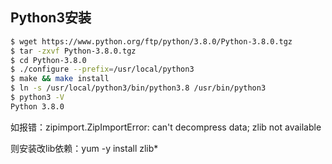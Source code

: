 ## Python3安装

```bash
$ wget https://www.python.org/ftp/python/3.8.0/Python-3.8.0.tgz
$ tar -zxvf Python-3.8.0.tgz
$ cd Python-3.8.0
$ ./configure --prefix=/usr/local/python3
$ make && make install
$ ln -s /usr/local/python3/bin/python3.8 /usr/bin/python3
$ python3 -V
Python 3.8.0
```

如报错：zipimport.ZipImportError: can't decompress data; zlib not available

则安装改lib依赖：yum -y install zlib* 